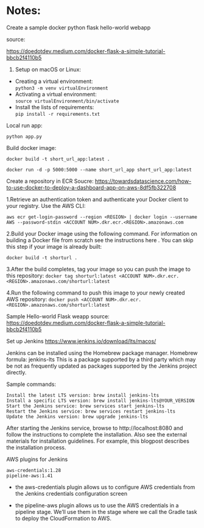 # Notes:
Create a sample docker python flask hello-world webapp

source:

https://doedotdev.medium.com/docker-flask-a-simple-tutorial-bbcb2f4110b5


1. Setup on macOS or Linux:
- Creating a virtual environment:  \
```python3 -m venv virtualEnvironment```
- Activating a virtual environment: \
```source virtualEnvironment/bin/activate```
- Install the lists of requirements: \
```pip install -r requirements.txt```


Local run app:

```python app.py```


Build docker image:

```docker build -t short_url_app:latest .```

```docker run -d -p 5000:5000 --name short_url_app short_url_app:latest```


Create a repository in ECR
Soucre:
https://towardsdatascience.com/how-to-use-docker-to-deploy-a-dashboard-app-on-aws-8df5fb322708

1.Retrieve an authentication token and authenticate your Docker client to your registry.
Use the AWS CLI:

```aws ecr get-login-password --region <REGION> | docker login --username AWS --password-stdin <ACCOUNT NUM>.dkr.ecr.<REGION>.amazonaws.com```

2.Build your Docker image using the following command. For information on building a Docker file from scratch see the instructions here . You can skip this step if your image is already built:

```docker build -t shorturl .```

3.After the build completes, tag your image so you can push the image to this repository:
```docker tag shorturl:latest <ACCOUNT NUM>.dkr.ecr.<REGION>.amazonaws.com/shorturl:latest```

4.Run the following command to push this image to your newly created AWS repository:
```docker push <ACCOUNT NUM>.dkr.ecr.<REGION>.amazonaws.com/shorturl:latest```


Sample Hello-world Flask weapp
source: https://doedotdev.medium.com/docker-flask-a-simple-tutorial-bbcb2f4110b5


Set up Jenkins
https://www.jenkins.io/download/lts/macos/

Jenkins can be installed using the Homebrew package manager. Homebrew formula: jenkins-lts This is a package supported by a third party which may be not as frequently updated as packages supported by the Jenkins project directly.

Sample commands:
```
Install the latest LTS version: brew install jenkins-lts
Install a specific LTS version: brew install jenkins-lts@YOUR_VERSION
Start the Jenkins service: brew services start jenkins-lts
Restart the Jenkins service: brew services restart jenkins-lts
Update the Jenkins version: brew upgrade jenkins-lts
```
After starting the Jenkins service, browse to http://localhost:8080 and follow the instructions to complete the installation. Also see the external materials for installation guidelines. For example, this blogpost describes the installation process.


AWS plugins for Jenkins
```
aws-credentials:1.28
pipeline-aws:1.41
```

- the aws-credentials plugin allows us to configure AWS credentials from the Jenkins credentials configuration screen

- the pipeline-aws plugin allows us to use the 
AWS credentials in a pipeline stage. We’ll use them in the stage where we call the Gradle task to deploy the CloudFormation to AWS.